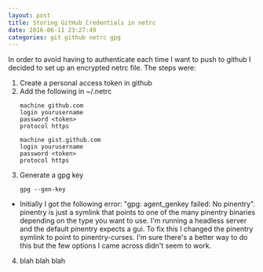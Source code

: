 ```yaml
---
layout: post
title: Storing GitHub Credentials in netrc
date: 2016-06-11 23:27:49
categories: git github netrc gpg
---
```


In order to avoid having to authenticate each time I want to push to github I decided to set up an encrypted netrc file. The steps were:
1. Create a personal access token in github
2. Add the following in ~/.netrc
    ```
    machine github.com
    login yourusername
    password <token>
    protocol https

    machine gist.github.com
    login yourusername
    password <token>
    protocol https
    ```
3. Generate a gpg key
    ```
    gpg --gen-key
    ```
  * Initially I got the following error: "gpg: agent_genkey failed: No pinentry". pinentry is just a symlink that points to one of the many pinentry binaries depending on the type you want to use. I'm running a headless server and the default pinentry expects a gui. To fix this I changed the pinentry symlink to point to pinentry-curses. I'm sure there's a better way to do this but the few options I came across didn't seem to work.
4. blah blah blah
